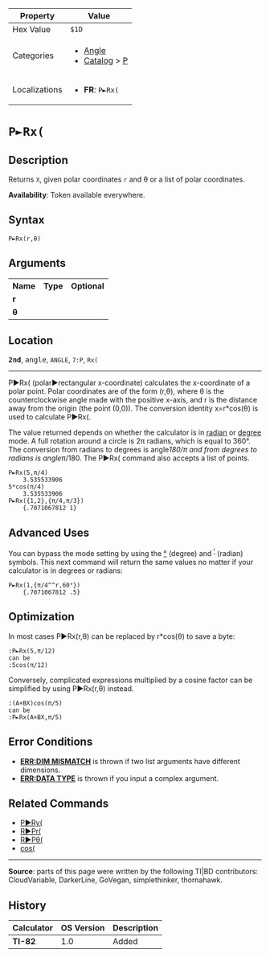 | Property      | Value |
|---------------|-------|
| Hex Value     | `$1D`|
| Categories    | <ul><li>[Angle](<../categories/Angle.md>)</li><li>[Catalog](<../categories/Catalog.md>) > [P](<../categories/Catalog.md#P>)</li></ul> |
| Localizations | <ul><li><b>FR</b>: `P►Rx(`</li></ul> |

# `P►Rx(`

## Description
Returns `X`, given polar coordinates `r` and θ or a list of polar coordinates.


<b>Availability</b>: Token available everywhere.

## Syntax
`P►Rx(r,θ)`

## Arguments
<table>
<tr><th>Name</th><th>Type</th><th>Optional</th></tr>

<tr><td><b>r</b></td><td></td><td></td></tr>

<tr><td><b>θ</b></td><td></td><td></td></tr>

</table>

## Location
<tt><kbd><b>2nd</b></kbd></tt>, <kbd>angle</kbd>, `ANGLE`, `7:P`, `Rx(`
<hr>

P►Rx( (polar►rectangular x-coordinate) calculates the x-coordinate of a polar point. Polar coordinates are of the form (r,θ), where θ is the counterclockwise angle made with the positive x-axis, and r is the distance away from the origin (the point (0,0)). The conversion identity x=r*cos(θ) is used to calculate P►Rx(.

The value returned depends on whether the calculator is in [radian](radian-mode) or [degree](degree-mode) mode. A full rotation around a circle is 2π radians, which is equal to 360°. The conversion from radians to degrees is angle*180/π and from degrees to radians is angle*π/180. The P►Rx( command also accepts a list of points.

```ti-basic
P►Rx(5,π/4)
    3.535533906
5*cos(π/4)
    3.535533906
P►Rx({1,2},{π/4,π/3})
    {.7071067812 1}
```

## Advanced Uses

You can bypass the mode setting by using the [°](°.md) (degree) and <sup><a href="ʳ.md">ʳ</a></sup> (radian) symbols. This next command will return the same values no matter if your calculator is in degrees or radians:

```ti-basic
P►Rx(1,{π/4^^r,60°})
    {.7071067812 .5}
```

## Optimization

In most cases P►Rx(r,θ) can be replaced by r*cos(θ) to save a byte:

```ti-basic
:P►Rx(5,π/12)
can be
:5cos(π/12)
```

Conversely, complicated expressions multiplied by a cosine factor can be simplified by using P►Rx(r,θ) instead.

```ti-basic
:(A+BX)cos(π/5)
can be
:P►Rx(A+BX,π/5)
```

## Error Conditions

*   **[ERR:DIM MISMATCH](errors#dimmismatch)** is thrown if two list arguments have different dimensions.
*   **[ERR:DATA TYPE](errors#datatype)** is thrown if you input a complex argument.

## Related Commands

*   [P►Ry(](P►Ry\(.md)
*   [R►Pr(](R►Pr\(.md)
*   [R►Pθ(](R►Pθ\(.md)
*   [cos(](cos\(.md)

* * *

**Source**: parts of this page were written by the following TI|BD contributors: CloudVariable, DarkerLine, GoVegan, simplethinker, thornahawk.

## History
| Calculator | OS Version | Description |
|------------|------------|-------------|
| <b>TI-82</b> | 1.0 | Added |



